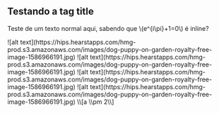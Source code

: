 ## Testando a tag title

Teste de um texto normal aqui, sabendo que \\(e^\{i\\pi\}+1=0\\) é inline?

<Images>
![alt text](https://hips.hearstapps.com/hmg-prod.s3.amazonaws.com/images/dog-puppy-on-garden-royalty-free-image-1586966191.jpg)
![alt text](https://hips.hearstapps.com/hmg-prod.s3.amazonaws.com/images/dog-puppy-on-garden-royalty-free-image-1586966191.jpg)
</Images>
<Images>
![alt text](https://hips.hearstapps.com/hmg-prod.s3.amazonaws.com/images/dog-puppy-on-garden-royalty-free-image-1586966191.jpg)
![alt text](https://hips.hearstapps.com/hmg-prod.s3.amazonaws.com/images/dog-puppy-on-garden-royalty-free-image-1586966191.jpg)
</Images>
\\[a \\pm 2\\]
